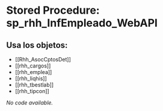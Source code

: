 # Stored Procedure: sp_rhh_InfEmpleado_WebAPI

## Usa los objetos:
- [[Rhh_AsocCptosDet]]
- [[rhh_cargos]]
- [[rhh_emplea]]
- [[rhh_liqhis]]
- [[rhh_tbestlab]]
- [[rhh_tipcon]]

*No code available.*
